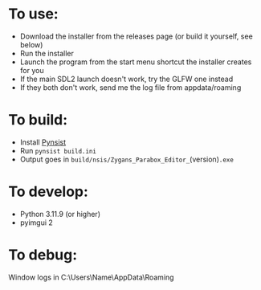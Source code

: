# To use:
- Download the installer from the releases page (or build it yourself, see below)
- Run the installer
- Launch the program from the start menu shortcut the installer creates for you
- If the main SDL2 launch doesn't work, try the GLFW one instead
- If they both don't work, send me the log file from appdata/roaming
# To build:
- Install [Pynsist](https://pynsist.readthedocs.io/en/latest/index.html)
- Run `pynsist build.ini`
- Output goes in `build/nsis/Zygans_Parabox_Editor_`(version)`.exe`

# To develop:
- Python 3.11.9 (or higher)
- pyimgui 2

# To debug:
Window logs in C:\Users\Name\AppData\Roaming